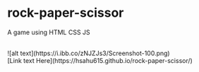 # rock-paper-scissor
A  game using HTML CSS JS


<br>
![alt text](https://i.ibb.co/zNJZJs3/Screenshot-100.png) <br>
[Link text Here](https://hsahu615.github.io/rock-paper-scissor/)
